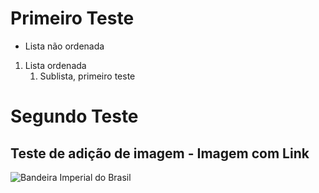 # Primeiro Teste
* Lista não ordenada
1. Lista ordenada
    1. Sublista, primeiro teste

# Segundo Teste
## Teste de adição de imagem - Imagem com Link

![Bandeira Imperial do Brasil](https://i.pinimg.com/originals/82/69/0f/82690f38991386b92cfbbfecc6f5765f.jpg)
